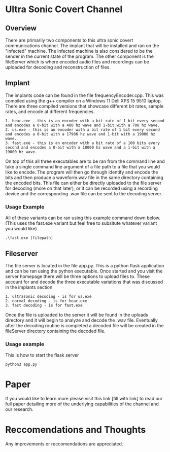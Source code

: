 ﻿# Ultra Sonic Covert Channel

## Overview
There are primarily two components to this ultra sonic covert communications channel.  The implant that will be installed and ran on the "infected" machine.  The infected machine is also considered to be the sender in the current state of the program.  The other component is the fileServer which is where encoded audio files and recordings can be uploaded for decoding and reconstruction of files.

## Implant
The implants code can be found in the file frequencyEncoder.cpp.  This was compiled using the g++ compiler on a Windows 11 Dell XPS 15 9510 laptop.  There are three compiled versions that showcase different bit rates, sample rates, and encode at different frequencies.  

```
1. hear.exe - this is an encoder with a bit rate of 1 bit every second and encodes a 0-bit with a 400 hz wave and 1-bit with a 700 hz wave.  
2. us.exe - this is an encoder with a bit rate of 1 bit every second and encodes a 0-bit with a 17986 hz wave and 1-bit with a 19000 hz wave.
3. fast.exe - this is an encoder with a bit rate of a 100 bits every second and encodes a 0-bit with a 18000 hz wave and a 1-bit with a 19000 hz wave.
```

On top of this all three executables are to be ran from the command line and take a single command line argument of a file path to a file that you would like to encode.  The program will then go through identify and encode the bits and then produce a waveform.wav file in the same directory containing the encoded bits.  This file can either be directly uploaded to the file server for decoding (more on that later), or it can be recorded using a recording device and the corresponding .wav file can be sent to the decoding server.

### Usage Example
All of these variants can be ran using this example command down below.  (This uses the fast.exe variant but feel free to subsitute whatever variant you would like)
```
.\fast.exe [filepath]
```

## Fileserver
The file server is located in the file app.py.  This is a python flask application and can be ran using the python executable. Once started and you visit the server homepage there will be three options to upload files to.  These account for and decode the three executable variations that was discussed in the implants section

```
1. ultrasonic decoding - is for us.exe
2. normal decoding - is for hear.exe
3. fast decoding - is for fast.exe
```

Once the file is uploaded to the server it will be found in the uploads directory and it will begin to analyze and decode the .wav file.  Eventually after the decoding routine is completed a decoded file will be created in the fileServer directory containing the decoded file.

### Usage example
This is how to start the flask server
```
python3 app.py
```

# Paper

If you would like to learn more please visit this link [fill with link] to read our full paper detailing more of the underlying capabilities of the channel and our research.

# Reccomendations and Thoughts 
Any improvements or reccomendations are appreciated. 